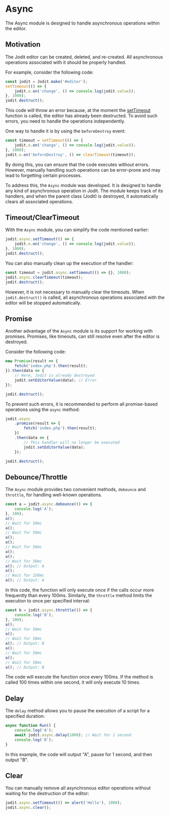 # Async

The Async module is designed to handle asynchronous operations within the editor.

## Motivation

The Jodit editor can be created, deleted, and re-created. All asynchronous operations associated with it should be properly handled.

For example, consider the following code:

```js
const jodit = Jodit.make('#editor');
setTimeout(() => {
	jodit.e.on('change', () => console.log(jodit.value));
}, 1000);
jodit.destruct();
```

This code will throw an error because, at the moment the [setTimeout](https://developer.mozilla.org/en-US/docs/Web/API/setTimeout) function is called,
the editor has already been destructed. To avoid such errors, you need to handle the operations independently.

One way to handle it is by using the `beforeDestroy` event:

```js
const timeout = setTimeout(() => {
	jodit.e.on('change', () => console.log(jodit.value));
}, 1000);
jodit.e.on('beforeDestroy', () => clearTimeout(timeout));
```

By doing this, you can ensure that the code executes without errors.
However, manually handling such operations can be error-prone and may lead to forgetting certain processes.

To address this, the `Async` module was developed.
It is designed to handle any kind of asynchronous operation in Jodit.
The module keeps track of its handlers, and when the parent class (Jodit) is destroyed,
it automatically clears all associated operations.

## Timeout/ClearTimeout

With the `Async` module, you can simplify the code mentioned earlier:

```js
jodit.async.setTimeout(() => {
	jodit.e.on('change', () => console.log(jodit.value));
}, 1000);
jodit.destruct();
```

You can also manually clean up the execution of the handler:

```js
const timeout = jodit.async.setTimeout(() => {}, 1000);
jodit.async.clearTimeout(timeout);
jodit.destruct();
```

However, it is not necessary to manually clear the timeouts.
When `jodit.destruct()` is called, all asynchronous operations associated
with the editor will be stopped automatically.

## Promise

Another advantage of the `Async` module is its support for working with promises.
Promises, like timeouts, can still resolve even after the editor is destroyed.

Consider the following code:

```js
new Promise(result => {
	fetch('index.php').then(result);
}).then(data => {
	// Here, Jodit is already destroyed
	jodit.setEditorValue(data); // Error
});

jodit.destruct();
```

To prevent such errors, it is recommended to perform all promise-based operations using the `async` method:

```js
jodit.async
	.promise(result => {
		fetch('index.php').then(result);
	})
	.then(data => {
		// This handler will no longer be executed
		jodit.setEditorValue(data);
	});

jodit.destruct();
```

## Debounce/Throttle

The `Async` module provides two convenient methods, `debounce` and `throttle`,
for handling well-known operations.

```js
const a = jodit.async.debounce(() => {
	console.log('A');
}, 100);
a();
// Wait for 50mc
a();
// Wait for 50mc
a();
a();
// Wait for 50mc
a();
a();
// Wait for 50mc
a(); // Output: A
a();
// Wait for 150mc
a(); // Output: A
```

In this code, the function will only execute once if the calls occur more frequently than every 100ms.
Similarly, the `throttle` method limits the execution to once per specified interval:

```js
const b = jodit.async.throttle(() => {
	console.log('B');
}, 100);
a();
// Wait for 50mc
a();
// Wait for 50mc
a(); // Output: B
a();
// Wait for 50mc
a();
// Wait for 50mc
a(); // Output: B
```

The code will execute the function once every 100ms.
If the method is called 100 times within one second, it will only execute 10 times.

## Delay

The `delay` method allows you to pause the execution of a script for a specified duration:

```js
async function Run() {
	console.log('A');
	await jodit.async.delay(1000); // Wait for 1 second
	console.log('B');
}
```

In this example, the code will output "A", pause for 1 second, and then output "B".

## Clear

You can manually remove all asynchronous editor operations without waiting for the destruction of the editor:

```js
jodit.async.setTimeout(() => alert('Hello'), 1000);
jodit.async.clear();
```

